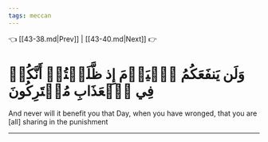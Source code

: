 ```yaml
---
tags: meccan
---
```


👈 [[43-38.md|Prev]] | [[43-40.md|Next]] 👉

# وَلَن يَنفَعَكُمُ ٱلۡيَوۡمَ إِذ ظَّلَمۡتُمۡ أَنَّكُمۡ فِي ٱلۡعَذَابِ مُشۡتَرِكُونَ

And never will it benefit you that Day, when you have wronged, that you are [all] sharing in the punishment

---

